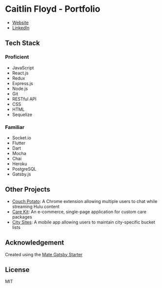 # Caitlin Floyd - Portfolio

- [Website](https://caitlinfloyd.com)
- [LinkedIn](https://www.linkedin.com/in/caitlinfloyd/)

## Tech Stack

### Proficient
- JavaScript
- React.js
- Redux
- Express.js
- Node.js
- Git
- RESTful API
- CSS
- HTML
- Sequelize

### Familiar
- Socket.io
- Flutter
- Dart
- Mocha
- Chai
- Heroku
- PostgreSQL
- Gatsby.js

## Other Projects
- [Couch Potato](https://github.com/2001-math-max-fury-road/CouchPotato): A Chrome extension allowing multiple users to chat while streaming Hulu content
- [Care Kit](https://github.com/2001-one-flew-over-the-cuckoo/grace-shopper): An e-commerce, single-page application for custom care packages
- [City Sites](https://github.com/cafloyd/cityBucketList): A mobile app allowing users to maintain city-specific bucket lists

## Acknowledgement
Created using the [Mate Gatsby Starter](https://github.com/EmaSuriano/gatsby-starter-mate)

## License

MIT
